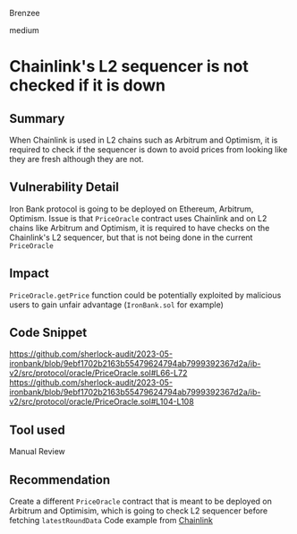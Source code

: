 Brenzee

medium

# Chainlink's L2 sequencer is not checked if it is down

## Summary
When Chainlink is used in L2 chains such as Arbitrum and Optimism, it is required to check if the sequencer is down to avoid prices from looking like they are fresh although they are not.

## Vulnerability Detail
Iron Bank protocol is going to be deployed on Ethereum, Arbitrum, Optimism.
Issue is that `PriceOracle` contract uses Chainlink and on L2 chains like Arbitrum and Optimism, it is required to have checks on the Chainlink's L2 sequencer, but that is not being done in the current `PriceOracle`

## Impact
`PriceOracle.getPrice` function could be potentially exploited by malicious users to gain unfair advantage (`IronBank.sol` for example)

## Code Snippet
https://github.com/sherlock-audit/2023-05-ironbank/blob/9ebf1702b2163b55479624794ab7999392367d2a/ib-v2/src/protocol/oracle/PriceOracle.sol#L66-L72
https://github.com/sherlock-audit/2023-05-ironbank/blob/9ebf1702b2163b55479624794ab7999392367d2a/ib-v2/src/protocol/oracle/PriceOracle.sol#L104-L108

## Tool used
Manual Review

## Recommendation
Create a different `PriceOracle` contract that is meant to be deployed on Arbitrum and Optimisim, which is going to check L2 sequencer before fetching `latestRoundData`
Code example from [Chainlink](https://docs.chain.link/data-feeds/l2-sequencer-feeds#example-code)
